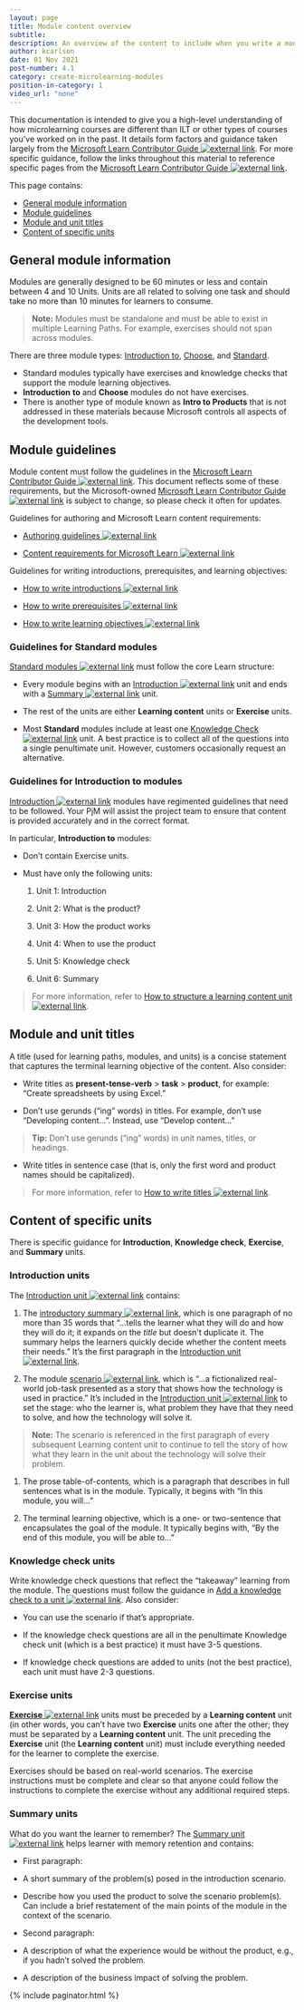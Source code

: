 ```yaml
---
layout: page
title: Module content overview
subtitle:
description: An overview of the content to include when you write a module
author: kcarlson
date: 01 Nov 2021
post-number: 4.1
category: create-microlearning-modules
position-in-category: 1
video_url: "none"
---
```


This documentation is intended to give you a high-level understanding of how microlearning courses are different than ILT or other types of courses you’ve worked on in the past. It details form factors and guidance taken largely from the <a href="https://review.docs.microsoft.com/help/learn/?branch=main" target="_blank">Microsoft Learn Contributor Guide ![external link](../assets/images/extlink.png)</a>. For more specific guidance, follow the links throughout this material to reference specific pages from the <a href="https://review.docs.microsoft.com/help/learn/?branch=main" target="_blank">Microsoft Learn Contributor Guide ![external link](../assets/images/extlink.png)</a>.

This page contains:

- <a href="#info">General module information</a>
- <a href="#guidelines">Module guidelines</a>
- <a href="#titles">Module and unit titles</a>
- <a href="#content">Content of specific units</a>

## General module information<a name="info"></a>

Modules are generally designed to be 60 minutes or less and contain between 4 and 10 Units. Units are all related to solving one task and should take no more than 10 minutes for learners to consume. 

>**Note:** Modules must be standalone and must be able to exist in multiple Learning Paths. For example, exercises should not span across modules.

There are three module types: <a href="https://review.docs.microsoft.com/help/learn/id-guidance-intromodules?branch=main" target="_blank">Introduction to</a>, <a href="https://review.docs.microsoft.com/help/learn/id-guidance-choosemodules?branch=main">Choose</a>, and <a href="https://review.docs.microsoft.com/help/learn/id-guidance-standardmodules?branch=main" target="_blank">Standard</a>. 

- Standard modules typically have exercises and knowledge checks that support the module learning objectives. 
- **Introduction** **to** and **Choose** modules do not have exercises. 
- There is another type of module known as **Intro to Products** that is not addressed in these materials because Microsoft controls all aspects of the development tools.

## Module guidelines<a name="guidelines"></a>

Module content must follow the guidelines in the <a href="https://review.docs.microsoft.com/help/learn/?branch=main" target="_blank">Microsoft Learn Contributor Guide ![external link](../assets/images/extlink.png)</a>. This document reflects some of these requirements, but the Microsoft-owned <a href="https://review.docs.microsoft.com/help/learn/?branch=main" target="_blank">Microsoft Learn Contributor Guide ![external link](../assets/images/extlink.png)</a> is subject to change, so please check it often for updates.

Guidelines for authoring and Microsoft Learn content requirements:

- <a href="https://review.docs.microsoft.com/help/learn/id-guidance?branch=main" target="_blank">Authoring guidelines ![external link](../assets/images/extlink.png)</a>

- <a href="https://review.docs.microsoft.com/help/learn/content-requirements?branch=main" target="_blank">Content requirements for Microsoft Learn ![external link](../assets/images/extlink.png)</a>

Guidelines for writing introductions, prerequisites, and learning objectives:

- <a href="https://review.docs.microsoft.com/help/learn/id-guidance-introductions" target="_blank">How to write introductions ![external link](../assets/images/extlink.png)</a>

- <a href="https://review.docs.microsoft.com/help/learn/id-guidance-prerequisites" target="_blank">How to write prerequisites ![external link](../assets/images/extlink.png)</a>

- <a href="https://review.docs.microsoft.com/help/learn/id-guidance-learning-objectives" target="_blank">How to write learning objectives ![external link](../assets/images/extlink.png)</a>

### Guidelines for Standard modules

<a href="https://review.docs.microsoft.com/help/learn/id-guidance-standardmodules?branch=main" target="_blank">Standard modules ![external link](../assets/images/extlink.png)</a> must follow the core Learn structure: 

- Every module begins with an <a href="https://review.docs.microsoft.com/help/learn/id-guidance-introductions?branch=main" target="_blank">Introduction ![external link](../assets/images/extlink.png)</a> unit and ends with a <a href="https://review.docs.microsoft.com/help/learn/id-guidance-module-summary-unit?branch=main" target="_blank">Summary ![external link](../assets/images/extlink.png)</a> unit.

- The rest of the units are either **Learning content** units or **Exercise** units. 

- Most **Standard** modules include at least one <a href="https://review.docs.microsoft.com/help/learn/id-guidance-knowledge-check?branch=main" target="_blank">Knowledge Check ![external link](../assets/images/extlink.png)</a> unit. A best practice is to collect all of the questions into a single penultimate unit. However, customers occasionally request an alternative.

### Guidelines for Introduction to modules

<a href="https://review.docs.microsoft.com/help/learn/id-guidance-introductions?branch=main" target="_blank">Introduction ![external link](../assets/images/extlink.png)</a> modules have regimented guidelines that need to be followed. Your PjM will assist the project team to ensure that content is provided accurately and in the correct format.

In particular, **Introduction to** modules:

- Don’t contain Exercise units.

- Must have only the following units:

    1. Unit 1: Introduction
    
    1. Unit 2: What is the product?
    
    1. Unit 3: How the product works
    
    1. Unit 4: When to use the product

    1. Unit 5: Knowledge check
    
    1. Unit 6: Summary
    
> For more information, refer to  <a href="https://review.docs.microsoft.com/help/learn/id-guidance-structure-learning-content?branch=main" target="_blank">How to structure a learning content unit ![external link](../assets/images/extlink.png)</a>.

## Module and unit titles<a name="titles"></a>

A title (used for learning paths, modules, and units) is a concise statement that captures the terminal learning objective of the content. Also consider:

- Write titles as **present-tense-verb** > **task** > **product**, for example: “Create spreadsheets by using Excel.” 

- Don’t use gerunds (“ing” words) in titles. For example, don’t use “Developing content…”. Instead, use “Develop content…" 

>**Tip:** Don’t use gerunds (“ing” words) in unit names, titles, or headings.

- Write titles in sentence case (that is, only the first word and product names should be capitalized).

> For more information, refer to <a href="https://review.docs.microsoft.com/help/learn/id-guidance-title" target="_blank">How to write titles ![external link](../assets/images/extlink.png)</a>.

## Content of specific units<a name="content"></a>

There is specific guidance for **Introduction**, **Knowledge check**, **Exercise**, and **Summary** units. 

### Introduction units

The <a href="https://review.docs.microsoft.com/help/learn/id-guidance-introductions?branch=main" target="_blank">Introduction unit ![external link](../assets/images/extlink.png)</a> contains:

1. The <a href="https://review.docs.microsoft.com/help/learn/id-guidance-introductory-summaries?branch=main" target="_blank">introductory summary ![external link](../assets/images/extlink.png)</a>, which is one paragraph of no more than 35 words that “…tells the learner what they will do and how they will do it; it expands on the *title* but doesn't duplicate it. The summary helps the learners quickly decide whether the content meets their needs.” It’s the first paragraph in the <a href="https://review.docs.microsoft.com/help/learn/id-guidance-introductions?branch=main" target="_blank">Introduction unit ![external link](../assets/images/extlink.png)</a>. 

1. The module <a href="https://review.docs.microsoft.com/help/learn/id-guidance-scenarios?branch=main" target="_blank">scenario ![external link](../assets/images/extlink.png)</a>, which is “…a fictionalized real-world job-task presented as a story that shows how the technology is used in practice.” It’s included in the <a href="https://review.docs.microsoft.com/help/learn/id-guidance-introductions?branch=main" target="_blank">Introduction unit ![external link](../assets/images/extlink.png)</a> to set the stage: who the learner is, what problem they have that they need to solve, and how the technology will solve it.

>**Note:** The scenario is referenced in the first paragraph of every subsequent Learning content unit to continue to tell the story of how what they learn in the unit about the technology will solve their problem.

1. The prose table-of-contents, which is a paragraph that describes in full sentences what is in the module. Typically, it begins with “In this module, you will…”

1. The terminal learning objective, which is a one- or two-sentence that encapsulates the goal of the module. It typically begins with, “By the end of this module, you will be able to…” 

### Knowledge check units

Write knowledge check questions that reflect the “takeaway” learning from the module. The questions must follow the guidance in <a href="https://review.docs.microsoft.com/help/learn/unit-add-a-knowledge-check?branch=main" target="_blank">Add a knowledge check to a unit ![external link](../assets/images/extlink.png)</a>. Also consider:

- You can use the scenario if that’s appropriate.

- If the knowledge check questions are all in the penultimate Knowledge check unit (which is a best practice) it must have 3-5 questions.

- If knowledge check questions are added to units (not the best practice), each unit must have 2-3 questions.

### Exercise units

<a href="https://review.docs.microsoft.com/help/learn/id-guidance-structure-exercise-content?branch=main" target="_blank">**Exercise** ![external link](../assets/images/extlink.png)</a> units must be preceded by a **Learning content** unit (in other words, you can’t have two **Exercise** units one after the other; they must be separated by a **Learning content** unit. The unit preceding the **Exercise** unit (the **Learning content** unit) must include everything needed for the learner to complete the exercise.

Exercises should be based on real-world scenarios. The exercise instructions must be complete and clear so that anyone could follow the instructions to complete the exercise without any additional required steps.

### Summary units

What do you want the learner to remember? The <a href="https://review.docs.microsoft.com/help/learn/id-guidance-module-summary-unit?branch=main" target="_blank">Summary unit ![external link](../assets/images/extlink.png)</a> helps learner with memory retention and contains:

- First paragraph: 

- A short summary of the problem(s) posed in the introduction scenario. 

- Describe how you used the product to solve the scenario problem(s). Can include a brief restatement of the main points of the module in the context of the scenario.

- Second paragraph:

- A description of what the experience would be without the product, e.g., if you hadn’t solved the problem.

- A description of the business impact of solving the problem.


{% include paginator.html %}